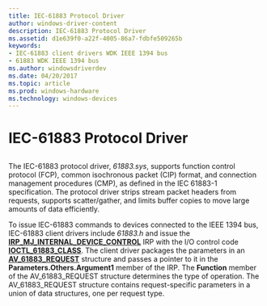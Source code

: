 ```yaml
---
title: IEC-61883 Protocol Driver
author: windows-driver-content
description: IEC-61883 Protocol Driver
ms.assetid: d1e639f0-a22f-4005-86a7-fdbfe509265b
keywords:
- IEC-61883 client drivers WDK IEEE 1394 bus
- 61883 WDK IEEE 1394 bus
ms.author: windowsdriverdev
ms.date: 04/20/2017
ms.topic: article
ms.prod: windows-hardware
ms.technology: windows-devices
---
```


# IEC-61883 Protocol Driver


## <a href="" id="ddk-iec-61883-protocol-driver-kg"></a>


The IEC-61883 protocol driver, *61883.sys*, supports function control protocol (FCP), common isochronous packet (CIP) format, and connection management procedures (CMP), as defined in the IEC 61883-1 specification. The protocol driver strips stream packet headers from requests, supports scatter/gather, and limits buffer copies to move large amounts of data efficiently.

To issue IEC-61883 commands to devices connected to the IEEE 1394 bus, IEC-61883 client drivers include *61883.h* and issue the [**IRP\_MJ\_INTERNAL\_DEVICE\_CONTROL**](https://msdn.microsoft.com/library/windows/hardware/ff550766) IRP with the I/O control code [**IOCTL\_61883\_CLASS**](https://msdn.microsoft.com/library/windows/hardware/ff537234). The client driver packages the parameters in an [**AV\_61883\_REQUEST**](https://msdn.microsoft.com/library/windows/hardware/ff537008) structure and passes a pointer to it in the **Parameters.Others.Argument1** member of the IRP. The **Function** member of the AV\_61883\_REQUEST structure determines the type of operation. The AV\_61883\_REQUEST structure contains request-specific parameters in a union of data structures, one per request type.

 

 




